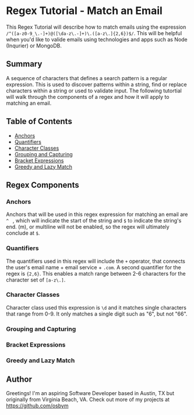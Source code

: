 # Regex Tutorial - Match an Email

This Regex Tutorial will describe how to match emails using the expression `/^([a-z0-9_\.-]+)@([\da-z\.-]+)\.([a-z\.]{2,6})$/`. This will be helpful when you'd like to valide emails using technologies and apps such as Node (Inqurier) or MongoDB.



## Summary

A sequence of characters that defines a search pattern is a regular expression. This is used to discover patterns within a string, find or replace characters within a string or used to validate input. The following tutortial will walk through the components of a regex and how it will apply to matching an email.

## Table of Contents

- [Anchors](#anchors)
- [Quantifiers](#quantifiers)
- [Character Classes](#character-classes)
- [Grouping and Capturing](#grouping-and-capturing)
- [Bracket Expressions](#bracket-expressions)
- [Greedy and Lazy Match](#greedy-and-lazy-match)


## Regex Components

### Anchors

Anchors that will be used in this regex expression for matching an email are `^ ` , which will indicate the start of the string and `$` to indicate the string's end. (m), or multiline will not be enabled, so the regex will ultimately conclude at `$`.

### Quantifiers

The quantifiers used in this regex will include the `+` operator, that connects the user's email name + email service + `.com`. A second quantifier for the regex is `{2,6}`. This enables a match range between 2-6 characters for the character set of `[a-z\.]`.

### Character Classes

Character class used this expression is `\d` and it matches single characters that range from 0-9. It only matches a single digit such as "6", but not "66". 

### Grouping and Capturing

### Bracket Expressions

### Greedy and Lazy Match


## Author

 Greetings! I'm an aspiring Software Developer based in Austin, TX but originally from Virginia Beach, VA. 
 Check out more of my projects at https://github.com/osbym